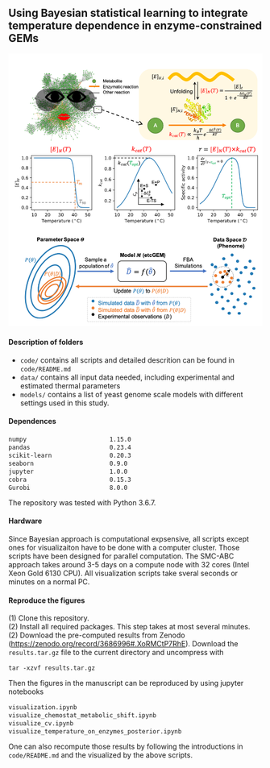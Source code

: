 ## Using Bayesian statistical learning to integrate temperature dependence in enzyme-constrained GEMs
<p align="center">
  <img  src="figures/logo.png">
</p>

#### Description of folders
* `code/` contains all scripts and detailed descrition can be found in `code/README.md`
* `data/` contains all input data needed, including experimental and estimated thermal parameters
* `models/` contains a list of yeast genome scale models with different settings used in this study.


#### Dependences
```
numpy                       1.15.0  
pandas                      0.23.4
scikit-learn                0.20.3
seaborn                     0.9.0
jupyter                     1.0.0
cobra                       0.15.3  
Gurobi                      8.0.0
```
The repository was tested with Python 3.6.7.

#### Hardware
Since Bayesian approach is computational expsensive, all scripts except ones for visualizaiton have to be done with a computer cluster. Those scripts have been designed for parallel computation. The SMC-ABC approach takes around 3-5 days on a compute node with 32 cores (Intel Xeon Gold 6130 CPU). All visualization scripts take sveral seconds or minutes on a normal PC.

#### Reproduce the figures
(1) Clone this repository.  
(2) Install all required packages. This step takes at most several minutes.  
(2) Download the pre-computed results from Zenodo (https://zenodo.org/record/3686996#.XoRMCtP7RhE). Download the `results.tar.gz` file to the current directory and uncompress with 
```
tar -xzvf results.tar.gz
```
Then the figures in the manuscript can be reproduced by using jupyter notebooks
```
visualization.ipynb                               
visualize_chemostat_metabolic_shift.ipynb         
visualize_cv.ipynb                                
visualize_temperature_on_enzymes_posterior.ipynb 
```

One can also recompute those results by following the introductions in `code/README.md` and the visualized by the above scripts.
